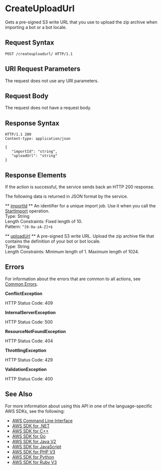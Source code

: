 # CreateUploadUrl<a name="API_CreateUploadUrl"></a>

Gets a pre\-signed S3 write URL that you use to upload the zip archive when importing a bot or a bot locale\. 

## Request Syntax<a name="API_CreateUploadUrl_RequestSyntax"></a>

```
POST /createuploadurl/ HTTP/1.1
```

## URI Request Parameters<a name="API_CreateUploadUrl_RequestParameters"></a>

The request does not use any URI parameters\.

## Request Body<a name="API_CreateUploadUrl_RequestBody"></a>

The request does not have a request body\.

## Response Syntax<a name="API_CreateUploadUrl_ResponseSyntax"></a>

```
HTTP/1.1 200
Content-type: application/json

{
   "importId": "string",
   "uploadUrl": "string"
}
```

## Response Elements<a name="API_CreateUploadUrl_ResponseElements"></a>

If the action is successful, the service sends back an HTTP 200 response\.

The following data is returned in JSON format by the service\.

 ** [importId](#API_CreateUploadUrl_ResponseSyntax) **   <a name="lexv2-CreateUploadUrl-response-importId"></a>
An identifier for a unique import job\. Use it when you call the [StartImport](API_StartImport.md) operation\.  
Type: String  
Length Constraints: Fixed length of 10\.  
Pattern: `^[0-9a-zA-Z]+$` 

 ** [uploadUrl](#API_CreateUploadUrl_ResponseSyntax) **   <a name="lexv2-CreateUploadUrl-response-uploadUrl"></a>
A pre\-signed S3 write URL\. Upload the zip archive file that contains the definition of your bot or bot locale\.  
Type: String  
Length Constraints: Minimum length of 1\. Maximum length of 1024\.

## Errors<a name="API_CreateUploadUrl_Errors"></a>

For information about the errors that are common to all actions, see [Common Errors](CommonErrors.md)\.

 **ConflictException**   
  
HTTP Status Code: 409

 **InternalServerException**   
  
HTTP Status Code: 500

 **ResourceNotFoundException**   
  
HTTP Status Code: 404

 **ThrottlingException**   
  
HTTP Status Code: 429

 **ValidationException**   
  
HTTP Status Code: 400

## See Also<a name="API_CreateUploadUrl_SeeAlso"></a>

For more information about using this API in one of the language\-specific AWS SDKs, see the following:
+  [ AWS Command Line Interface](https://docs.aws.amazon.com/goto/aws-cli/models.lex.v2-2020-08-07/CreateUploadUrl) 
+  [ AWS SDK for \.NET](https://docs.aws.amazon.com/goto/DotNetSDKV3/models.lex.v2-2020-08-07/CreateUploadUrl) 
+  [ AWS SDK for C\+\+](https://docs.aws.amazon.com/goto/SdkForCpp/models.lex.v2-2020-08-07/CreateUploadUrl) 
+  [ AWS SDK for Go](https://docs.aws.amazon.com/goto/SdkForGoV1/models.lex.v2-2020-08-07/CreateUploadUrl) 
+  [ AWS SDK for Java V2](https://docs.aws.amazon.com/goto/SdkForJavaV2/models.lex.v2-2020-08-07/CreateUploadUrl) 
+  [ AWS SDK for JavaScript](https://docs.aws.amazon.com/goto/AWSJavaScriptSDK/models.lex.v2-2020-08-07/CreateUploadUrl) 
+  [ AWS SDK for PHP V3](https://docs.aws.amazon.com/goto/SdkForPHPV3/models.lex.v2-2020-08-07/CreateUploadUrl) 
+  [ AWS SDK for Python](https://docs.aws.amazon.com/goto/boto3/models.lex.v2-2020-08-07/CreateUploadUrl) 
+  [ AWS SDK for Ruby V3](https://docs.aws.amazon.com/goto/SdkForRubyV3/models.lex.v2-2020-08-07/CreateUploadUrl) 